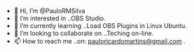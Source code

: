 - 👋 Hi, I’m @PauloRMSilva
- 👀 I’m interested in ..OBS Studio.
- 🌱 I’m currently learning ..Load OBS Plugins in Linux Ubuntu.
- 💞️ I’m looking to collaborate on ..Teching on-line.
- 📫 How to reach me ..on: pauloricardomartins@gmail.com .

<!---
PauloRMSilva/PauloRMSilva is a ✨ special ✨ repository because its `README.md` (this file) appears on your GitHub profile.
You can click the Preview link to take a look at your changes.
--->
